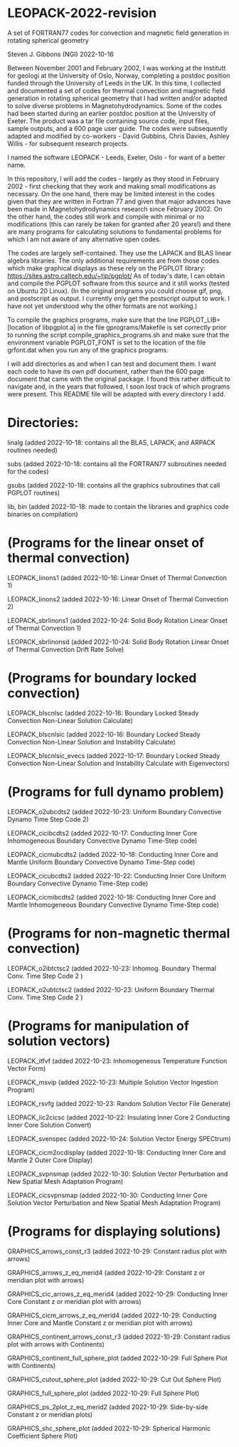 # LEOPACK-2022-revision
A set of FORTRAN77 codes for convection and magnetic field generation in rotating spherical geometry

Steven J. Gibbons (NGI) 2022-10-16

Between November 2001 and February 2002, I was working at the Institutt for geologi at the
University of Oslo, Norway, completing a postdoc position funded through the University of
Leeds in the UK. In this time, I collected and documented a set of codes for thermal convection and 
magnetic field generation in rotating spherical geometry that I had written and/or adapted to
solve diverse problems in Magnetohydrodynamics. Some of the codes had been started during
an earlier postdoc position at the University of Exeter. The product was a tar file containing
source code, input files, sample outputs, and a 600 page user guide.
The codes were subsequently adapted and modified by co-workers - David Gubbins, Chris Davies, Ashley Willis -
for subsequent research projects.

I named the software LEOPACK - Leeds, Exeter, Oslo - for want of a better name.

In this repository, I will add the codes - largely as they stood in February 2002 - first checking
that they work and making small modifications as necessary. On the one hand, there may be limited 
interest in the codes given that they are written in Fortran 77 and given that major
advances have been made in Magnetohydrodynamics research since February 2002.
On the other hand, the codes still work and compile with minimal or no modifications
(this can rarely be taken for granted after 20 years!) and there are many programs
for calculating solutions to fundamental problems for which I am not aware of any
alternative open codes.

The codes are largely self-contained. 
They use the LAPACK and BLAS linear algebra libraries.
The only additional requirements are from those codes which make 
graphical displays as these rely on the PGPLOT library:
https://sites.astro.caltech.edu/~tjp/pgplot/
As of today's date, I can obtain and compile the PGPLOT software from this source
and it still works (tested on Ubuntu 20 Linux). (In the original programs you could choose
gif, png, and postscript as output. I currently only get the postscript output to work.
I have not yet understood why the other formats are not working.)

To compile the graphics programs, make sure that the line
PGPLOT_LIB= [location of libpgplot.a]
in the file gprograms/Makefile
is set correctly prior to running the script
compile_graphics_programs.sh
and make sure that the environment variable PGPLOT_FONT is set to the location
of the file grfont.dat when you run any of the graphics programs.

I will add directories as and when I can test and document them.
I want each code to have its own pdf document, rather than the 600 page document
that came with the original package. I found this rather difficult to navigate
and, in the years that followed, I soon lost track of which programs were present.
This README file will be adapted with every directory I add.

Directories:
============

linalg (added 2022-10-18: contains all the BLAS, LAPACK, and ARPACK routines needed)

subs (added 2022-10-18: contains all the FORTRAN77 subroutines needed for the codes)

gsubs (added 2022-10-18: contains all the graphics subroutines that call PGPLOT routines)

lib, bin (added 2022-10-18: made to contain the libraries and graphics code binaries on compilation)

(Programs for the linear onset of thermal convection)
=====================================================

LEOPACK_linons1 (added 2022-10-16: Linear Onset of Thermal Convection 1)

LEOPACK_linons2 (added 2022-10-16: Linear Onset of Thermal Convection 2)

LEOPACK_sbrlinons1 (added 2022-10-24: Solid Body Rotation Linear Onset of Thermal Convection 1)

LEOPACK_sbrlinonsd (added 2022-10-24: Solid Body Rotation Linear Onset of Thermal Convection Drift Rate Solve)

(Programs for boundary locked convection)
=========================================

LEOPACK_blscnlsc (added 2022-10-16: Boundary Locked Steady Convection Non-Linear Solution Calculate)

LEOPACK_blscnlsic (added 2022-10-16: Boundary Locked Steady Convection Non-Linear Solution and Instability Calculate)

LEOPACK_blscnlsic_evecs (added 2022-10-17: Boundary Locked Steady Convection Non-Linear Solution and Instability Calculate with Eigenvectors)

(Programs for full dynamo problem)
==================================

LEOPACK_o2ubcdts2 (added 2022-10-23: Uniform Boundary Convective Dynamo Time Step Code 2)

LEOPACK_cicibcdts2 (added 2022-10-17: Conducting Inner Core Inhomogeneous Boundary Convective Dynamo Time-Step code)

LEOPACK_cicmubcdts2 (added 2022-10-18: Conducting Inner Core and Mantle Uniform Boundary Convective Dynamo Time-Step code)

LEOPACK_cicubcdts2 (added 2022-10-22: Conducting Inner Core Uniform Boundary Convective Dynamo Time-Step code)

LEOPACK_cicmibcdts2 (added 2022-10-18: Conducting Inner Core and Mantle Inhomogeneous Boundary Convective Dynamo Time-Step code)

(Programs for non-magnetic thermal convection)
==============================================

LEOPACK_o2ibtctsc2 (added 2022-10-23: Inhomog. Boundary Thermal Conv. Time Step Code 2 )

LEOPACK_o2ubtctsc2 (added 2022-10-23: Uniform Boundary Thermal Conv. Time Step Code 2 )

(Programs for manipulation of solution vectors)
===============================================

LEOPACK_itfvf (added 2022-10-23: Inhomogeneous Temperature Function Vector Form)

LEOPACK_msvip (added 2022-10-23: Multiple Solution Vector Ingestion Program)

LEOPACK_rsvfg (added 2022-10-23: Random Solution Vector File Generate)

LEOPACK_iic2cicsc (added 2022-10-22: Insulating Inner Core 2 Conducting Inner Core Solution Convert)

LEOPACK_svenspec (added 2022-10-24: Solution Vector Energy SPECtrum)

LEOPACK_cicm2ocdisplay (added 2022-10-18: Conducting Inner Core and Mantle 2 Outer Core Display)

LEOPACK_svpnsmap (added 2022-10-30: Solution Vector Perturbation and New Spatial Mesh Adaptation Program)

LEOPACK_cicsvpnsmap (added 2022-10-30: Conducting Inner Core Solution Vector Perturbation and New Spatial Mesh Adaptation Program)


(Programs for displaying solutions)
===================================

GRAPHICS_arrows_const_r3 (added 2022-10-29: Constant radius plot with arrows)

GRAPHICS_arrows_z_eq_merid4 (added 2022-10-29: Constant z or meridian plot with arrows)

GRAPHICS_cic_arrows_z_eq_merid4 (added 2022-10-29: Conducting Inner Core Constant z or meridian plot with arrows)

GRAPHICS_cicm_arrows_z_eq_merid4 (added 2022-10-29: Conducting Inner Core and Mantle Constant z or meridian plot with arrows)

GRAPHICS_continent_arrows_const_r3 (added 2022-10-29: Constant radius plot with arrows with Continents)

GRAPHICS_continent_full_sphere_plot (added 2022-10-29: Full Sphere Plot with Continents)

GRAPHICS_cutout_sphere_plot (added 2022-10-29: Cut Out Sphere Plot)

GRAPHICS_full_sphere_plot (added 2022-10-29: Full Sphere Plot)

GRAPHICS_ps_2plot_z_eq_merid2 (added 2022-10-29: Side-by-side Constant z or meridian plots)

GRAPHICS_shc_sphere_plot (added 2022-10-29: Spherical Harmonic Coefficient Sphere Plot)
